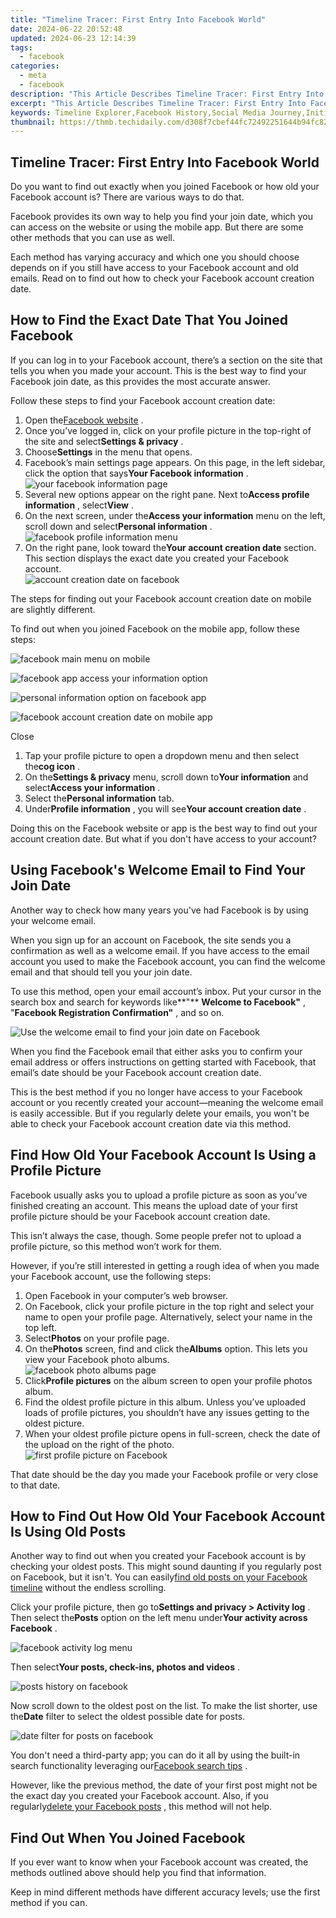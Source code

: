 ```yaml
---
title: "Timeline Tracer: First Entry Into Facebook World"
date: 2024-06-22 20:52:48
updated: 2024-06-23 12:14:39
tags:
  - facebook
categories:
  - meta
  - facebook
description: "This Article Describes Timeline Tracer: First Entry Into Facebook World"
excerpt: "This Article Describes Timeline Tracer: First Entry Into Facebook World"
keywords: Timeline Explorer,Facebook History,Social Media Journey,Initial FB Visit,Digital Chronology,First Facebook Entry,Online Profile Trail
thumbnail: https://thmb.techidaily.com/d308f7cbef44fc72492251644b94fc820af3415416f540b09fcf25e37cb1c7dd.jpg
---
```


## Timeline Tracer: First Entry Into Facebook World

 Do you want to find out exactly when you joined Facebook or how old your Facebook account is? There are various ways to do that.

 Facebook provides its own way to help you find your join date, which you can access on the website or using the mobile app. But there are some other methods that you can use as well.

 Each method has varying accuracy and which one you should choose depends on if you still have access to your Facebook account and old emails. Read on to find out how to check your Facebook account creation date.

## How to Find the Exact Date That You Joined Facebook

 If you can log in to your Facebook account, there’s a section on the site that tells you when you made your account. This is the best way to find your Facebook join date, as this provides the most accurate answer.

Follow these steps to find your Facebook account creation date:

1. Open the[Facebook website](https://www.facebook.com/) .
2. Once you’ve logged in, click on your profile picture in the top-right of the site and select**Settings & privacy** .
3. Choose**Settings** in the menu that opens.
4. Facebook’s main settings page appears. On this page, in the left sidebar, click the option that says**Your Facebook information** .  
![your facebook information page](https://static1.makeuseofimages.com/wordpress/wp-content/uploads/2023/06/your-facebook-information-page.jpg)
5. Several new options appear on the right pane. Next to**Access profile information** , select**View** .
6. On the next screen, under the**Access your information** menu on the left, scroll down and select**Personal information** .  
![facebook profile information menu](https://static1.makeuseofimages.com/wordpress/wp-content/uploads/2023/06/facebook-profile-information-menu.jpg)
7. On the right pane, look toward the**Your account creation date** section. This section displays the exact date you created your Facebook account.  
![account creation date on facebook](https://static1.makeuseofimages.com/wordpress/wp-content/uploads/2023/06/account-creation-date-on-facebook.jpg)

 The steps for finding out your Facebook account creation date on mobile are slightly different.

 To find out when you joined Facebook on the mobile app, follow these steps:

![facebook main menu on mobile](https://static1.makeuseofimages.com/wordpress/wp-content/uploads/2023/06/facebook-main-menu-on-mobile.jpg)

![facebook app access your information option](https://static1.makeuseofimages.com/wordpress/wp-content/uploads/2023/06/facebook-app-access-your-information-option.jpg)

![personal information option on facebook app](https://static1.makeuseofimages.com/wordpress/wp-content/uploads/2023/06/personal-information-option-on-facebook-app.jpg)

![facebook account creation date on mobile app](https://static1.makeuseofimages.com/wordpress/wp-content/uploads/2023/06/facebook-account-creation-date-on-mobile-app.jpg)

Close

1. Tap your profile picture to open a dropdown menu and then select the**cog icon** .
2. On the**Settings & privacy** menu, scroll down to**Your information** and select**Access your information** .
3. Select the**Personal information** tab.
4. Under**Profile information** , you will see**Your account creation date** .

 Doing this on the Facebook website or app is the best way to find out your account creation date. But what if you don't have access to your account?

## Using Facebook's Welcome Email to Find Your Join Date

 Another way to check how many years you've had Facebook is by using your welcome email.

 When you sign up for an account on Facebook, the site sends you a confirmation as well as a welcome email. If you have access to the email account you used to make the Facebook account, you can find the welcome email and that should tell you your join date.

 To use this method, open your email account’s inbox. Put your cursor in the search box and search for keywords like**"** **Welcome to Facebook"** , "**Facebook Registration Confirmation"** , and so on.

![Use the welcome email to find your join date on Facebook](https://static1.makeuseofimages.com/wordpress/wp-content/uploads/2021/04/facebook-welcome-email.png)

 When you find the Facebook email that either asks you to confirm your email address or offers instructions on getting started with Facebook, that email’s date should be your Facebook account creation date.

 This is the best method if you no longer have access to your Facebook account or you recently created your account—meaning the welcome email is easily accessible. But if you regularly delete your emails, you won't be able to check your Facebook account creation date via this method.

## Find How Old Your Facebook Account Is Using a Profile Picture

 Facebook usually asks you to upload a profile picture as soon as you’ve finished creating an account. This means the upload date of your first profile picture should be your Facebook account creation date.

 This isn’t always the case, though. Some people prefer not to upload a profile picture, so this method won’t work for them.

 However, if you’re still interested in getting a rough idea of when you made your Facebook account, use the following steps:

1. Open Facebook in your computer’s web browser.
2. On Facebook, click your profile picture in the top right and select your name to open your profile page. Alternatively, select your name in the top left.
3. Select**Photos** on your profile page.
4. On the**Photos** screen, find and click the**Albums** option. This lets you view your Facebook photo albums.  
![facebook photo albums page](https://static1.makeuseofimages.com/wordpress/wp-content/uploads/2023/06/facebook-photo-albums-page-1.jpg)
5. Click**Profile pictures** on the album screen to open your profile photos album.
6. Find the oldest profile picture in this album. Unless you’ve uploaded loads of profile pictures, you shouldn’t have any issues getting to the oldest picture.
7. When your oldest profile picture opens in full-screen, check the date of the upload on the right of the photo.  
![first profile picture on Facebook](https://static1.makeuseofimages.com/wordpress/wp-content/uploads/2023/06/first-profile-picture-on-facebook.jpg)

 That date should be the day you made your Facebook profile or very close to that date.

## How to Find Out How Old Your Facebook Account Is Using Old Posts

 Another way to find out when you created your Facebook account is by checking your oldest posts. This might sound daunting if you regularly post on Facebook, but it isn't. You can easily[find old posts on your Facebook timeline](https://www.makeuseof.com/tag/5-tools-help-find-anything-facebook-timeline/) without the endless scrolling.

 Click your profile picture, then go to**Settings and privacy > Activity log** . Then select the**Posts** option on the left menu under**Your activity across Facebook** .

![facebook activity log menu](https://static1.makeuseofimages.com/wordpress/wp-content/uploads/2023/06/facebook-activity-log-menu.jpg)

 Then select**Your posts, check-ins, photos and videos** .

![posts history on facebook](https://static1.makeuseofimages.com/wordpress/wp-content/uploads/2023/06/posts-history-on-facebook.jpg)

 Now scroll down to the oldest post on the list. To make the list shorter, use the**Date** filter to select the oldest possible date for posts.

![date filter for posts on facebook](https://static1.makeuseofimages.com/wordpress/wp-content/uploads/2023/06/date-filter-for-posts-on-facebook.jpg)

 You don't need a third-party app; you can do it all by using the built-in search functionality leveraging our[Facebook search tips](https://www.makeuseof.com/tag/5-facebook-search-tips/) .

 However, like the previous method, the date of your first post might not be the exact day you created your Facebook account. Also, if you regularly[delete your Facebook posts](https://www.makeuseof.com/how-to-delete-facebook-posts/) , this method will not help.

## Find Out When You Joined Facebook

 If you ever want to know when your Facebook account was created, the methods outlined above should help you find that information.

 Keep in mind different methods have different accuracy levels; use the first method if you can.


<ins class="adsbygoogle"
     style="display:block"
     data-ad-format="autorelaxed"
     data-ad-client="ca-pub-7571918770474297"
     data-ad-slot="1223367746"></ins>



<ins class="adsbygoogle"
     style="display:block"
     data-ad-client="ca-pub-7571918770474297"
     data-ad-slot="8358498916"
     data-ad-format="auto"
     data-full-width-responsive="true"></ins>

